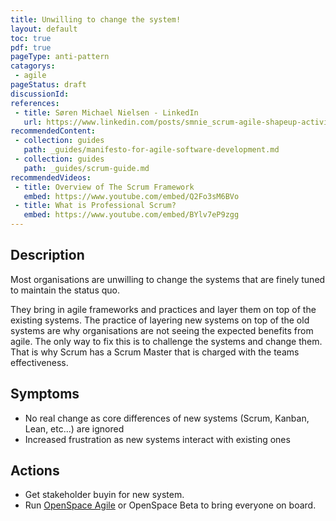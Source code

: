 ```yaml
---
title: Unwilling to change the system!
layout: default
toc: true
pdf: true
pageType: anti-pattern
catagorys: 
 - agile
pageStatus: draft
discussionId: 
references:
 - title: Søren Michael Nielsen - LinkedIn
   url: https://www.linkedin.com/posts/smnie_scrum-agile-shapeup-activity-7054563760476188673-XSER?utm_source=share&utm_medium=member_android
recommendedContent:
 - collection: guides
   path: _guides/manifesto-for-agile-software-development.md
 - collection: guides
   path: _guides/scrum-guide.md
recommendedVideos:
 - title: Overview of The Scrum Framework
   embed: https://www.youtube.com/embed/Q2Fo3sM6BVo
 - title: What is Professional Scrum?
   embed: https://www.youtube.com/embed/BYlv7eP9zgg
---
```


## Description

Most organisations are unwilling to change the systems that are finely tuned to maintain the status quo.

They bring in agile frameworks and practices and layer them on top of the existing systems. The practice of layering new systems on top of the old systems are why organisations are not seeing the expected benefits from agile. The only way to fix this is to challenge the systems and change them. That is why Scrum has a Scrum Master that is charged with the teams effectiveness.

## Symptoms

 - No real change as core differences of new systems (Scrum, Kanban, Lean, etc...) are ignored
 - Increased frustration as new systems interact with existing ones

## Actions

- Get stakeholder buyin for new system.
- Run [OpenSpace Agile](../_technologies/openspace-agile.md) or OpenSpace Beta to bring everyone on board.


